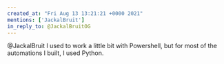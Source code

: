 ```yaml
---
created_at: "Fri Aug 13 13:21:21 +0000 2021"
mentions: ['JackalBruit']
in_reply_to: @JackalBruitOG
---
```


@JackalBruit I used to work a little bit with Powershell, but for most of the automations I built, I used Python.